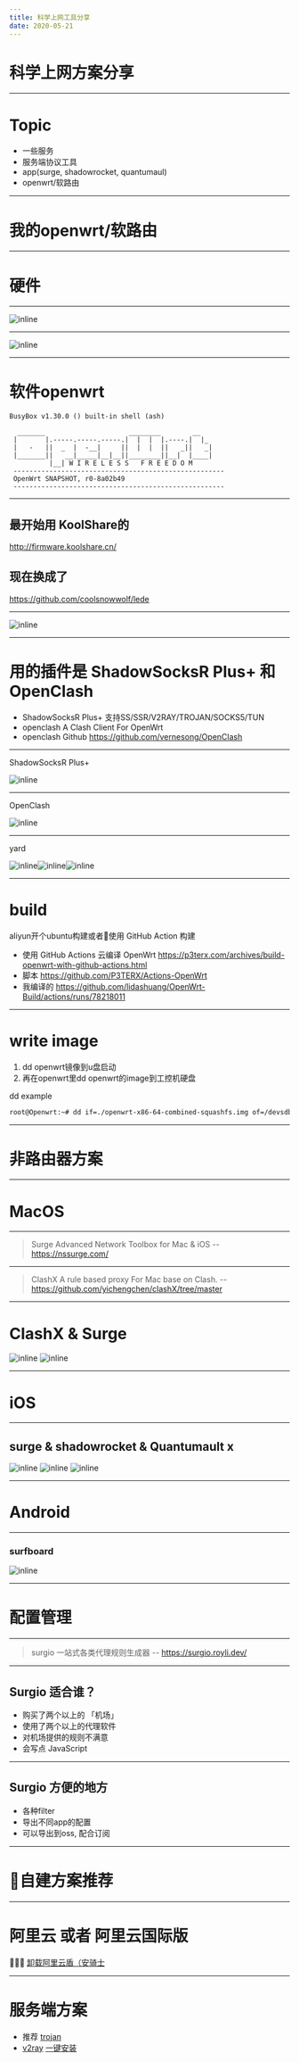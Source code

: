 ```yaml
---
title: 科学上网工具分享
date: 2020-05-21
---
```


# 科学上网方案分享

---

# Topic

* 一些服务
* 服务端协议工具
* app(surge, shadowrocket, quantumaul)
* openwrt/软路由

---

# 我的openwrt/软路由

---

# 硬件

---

![inline](Xnip2020-04-16_22-34-23.png)

---

![inline](Xnip2020-04-16_23-02-34.png)

---

# 软件openwrt

```
BusyBox v1.30.0 () built-in shell (ash)

  _______                     ________        __
 |       |.-----.-----.-----.|  |  |  |.----.|  |_
 |   -   ||  _  |  -__|     ||  |  |  ||   _||   _|
 |_______||   __|_____|__|__||________||__|  |____|
          |__| W I R E L E S S   F R E E D O M
 -----------------------------------------------------
 OpenWrt SNAPSHOT, r0-8a02b49
 -----------------------------------------------------
 ```

---

## 最开始用 KoolShare的

http://firmware.koolshare.cn/

## 现在换成了

https://github.com/coolsnowwolf/lede

---

![inline](Xnip2020-04-16_23-09-00.png)


---

# 用的插件是 ShadowSocksR Plus+ 和 OpenClash

* ShadowSocksR Plus+  支持SS/SSR/V2RAY/TROJAN/SOCKS5/TUN
* openclash A Clash Client For OpenWrt
* openclash Github https://github.com/vernesong/OpenClash

---

ShadowSocksR Plus+ 

![inline](Xnip2020-04-16_23-04-54.png)

---

OpenClash

![inline](openclash.png)

---

yard

![inline](yard1.jpg)![inline](yard2.jpg)![inline](yard3.jpg)

---


# build

aliyun开个ubuntu构建或者使用 GitHub Action 构建

* 使用 GitHub Actions 云编译 OpenWrt https://p3terx.com/archives/build-openwrt-with-github-actions.html
* 脚本 https://github.com/P3TERX/Actions-OpenWrt
* 我编译的 https://github.com/lidashuang/OpenWrt-Build/actions/runs/78218011

---

# write image

1. dd openwrt镜像到u盘启动
2. 再在openwrt里dd openwrt的image到工控机硬盘

dd example

```bash
root@Openwrt:~# dd if=./openwrt-x86-64-combined-squashfs.img of=/devsdb1
```


---

# 非路由器方案

---

# MacOS

---

>  Surge
> Advanced Network Toolbox for Mac & iOS
-- https://nssurge.com/

---

> ClashX
> A rule based proxy For Mac base on Clash.
-- https://github.com/yichengchen/clashX/tree/master

---

# ClashX & Surge 

![inline](clashx_menu.png) ![inline](surge_mac_menu.png)

---

# iOS

--- 

## surge & shadowrocket & Quantumault x 

![inline](surge1.png) ![inline](shadowrocket.png) ![inline](quantumault_x.png)

---

# Android

---

### surfboard

![inline](surfboard.png)

---

# 配置管理

---

> surgio
> 一站式各类代理规则生成器
-- https://surgio.royli.dev/


---
## Surgio 适合谁？

* 购买了两个以上的 「机场」
* 使用了两个以上的代理软件
* 对机场提供的规则不满意
* 会写点 JavaScript

---

## Surgio 方便的地方

* 各种filter 
* 导出不同app的配置 
* 可以导出到oss, 配合订阅

--- 

# 自建方案推荐

---

# 阿里云 或者 阿里云国际版

📢📢📢 [卸载阿里云盾（安骑士](https://github.com/stardock/aliyun-service)


--- 

# 服务端方案

* 推荐 [trojan](https://github.com/trojan-gfw/trojan)
* [v2ray](https://www.v2ray.com/) [一键安装](https://github.com/233boy/v2ray/wiki/V2Ray%E4%B8%80%E9%94%AE%E5%AE%89%E8%A3%85%E8%84%9A%E6%9C%AC)

